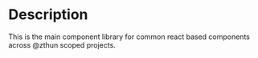 # Description

This is the main component library for common react based components across
@zthun scoped projects.
